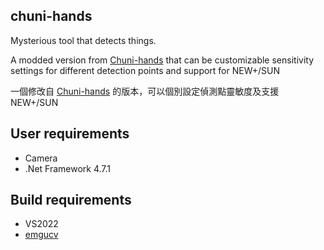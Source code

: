 chuni-hands
---

Mysterious tool that detects things.

A modded version from [Chuni-hands](https://github.com/logchan/chuni-hands) that can be customizable sensitivity settings for different detection points and support for NEW+/SUN

一個修改自 [Chuni-hands](https://github.com/logchan/chuni-hands) 的版本，可以個別設定偵測點靈敏度及支援NEW+/SUN

## User requirements

- Camera
- .Net Framework 4.7.1

## Build requirements

- VS2022
- [emgucv](https://github.com/emgucv/emgucv)
